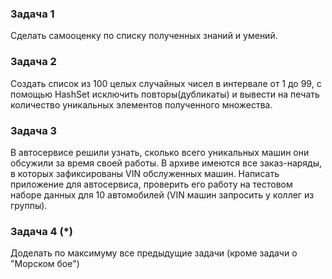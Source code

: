 ### Задача 1
Cделать самооценку по списку полученных знаний и умений.

### Задача 2
Создать список из 100 целых случайных чисел в интервале от 1 до 99, 
с помощью HashSet исключить повторы(дубликаты) и вывести на печать количество уникальных элементов
полученного множества.

### Задача 3 
В автосервисе решили узнать, сколько всего уникальных машин они обсужили за время своей работы.
В архиве имеются все заказ-наряды, в которых зафиксированы VIN обслуженных машин.
Написать приложение для автосервиса, проверить его работу на тестовом наборе данных 
для 10 автомобилей (VIN машин запросить у коллег из группы).

### Задача 4 (*)
Доделать по максимуму все предыдущие задачи (кроме задачи о "Морском бое")

